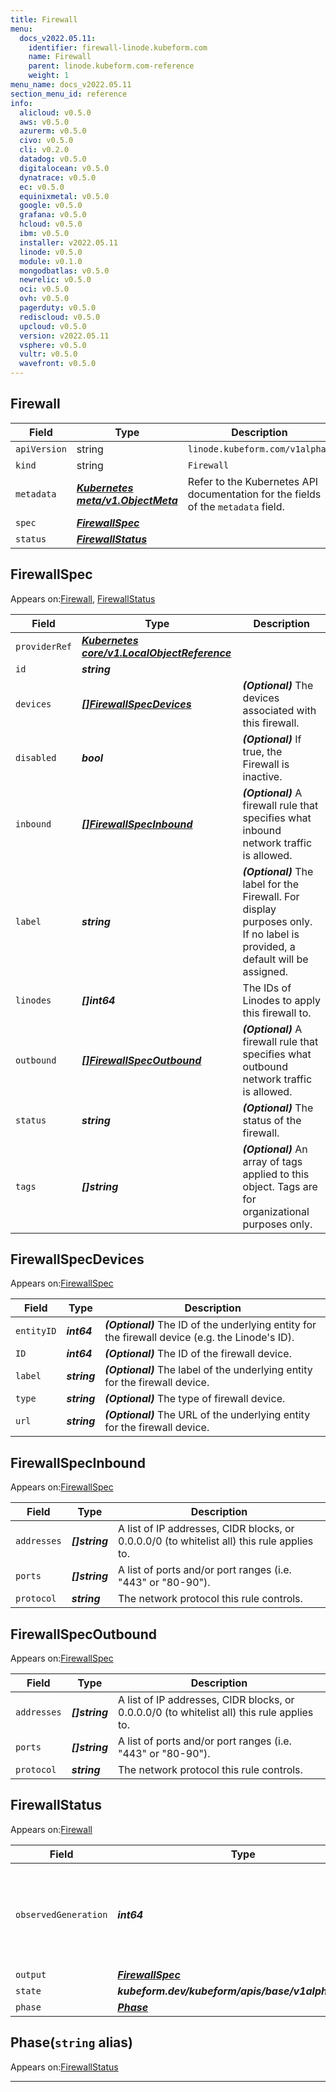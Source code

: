 ```yaml
---
title: Firewall
menu:
  docs_v2022.05.11:
    identifier: firewall-linode.kubeform.com
    name: Firewall
    parent: linode.kubeform.com-reference
    weight: 1
menu_name: docs_v2022.05.11
section_menu_id: reference
info:
  alicloud: v0.5.0
  aws: v0.5.0
  azurerm: v0.5.0
  civo: v0.5.0
  cli: v0.2.0
  datadog: v0.5.0
  digitalocean: v0.5.0
  dynatrace: v0.5.0
  ec: v0.5.0
  equinixmetal: v0.5.0
  google: v0.5.0
  grafana: v0.5.0
  hcloud: v0.5.0
  ibm: v0.5.0
  installer: v2022.05.11
  linode: v0.5.0
  module: v0.1.0
  mongodbatlas: v0.5.0
  newrelic: v0.5.0
  oci: v0.5.0
  ovh: v0.5.0
  pagerduty: v0.5.0
  rediscloud: v0.5.0
  upcloud: v0.5.0
  version: v2022.05.11
  vsphere: v0.5.0
  vultr: v0.5.0
  wavefront: v0.5.0
---
```


## Firewall
| Field | Type | Description |
| ------ | ----- | ----------- |
| `apiVersion` | string | `linode.kubeform.com/v1alpha1` |
|    `kind` | string | `Firewall` |
| `metadata` | ***[Kubernetes meta/v1.ObjectMeta](https://v1-22.docs.kubernetes.io/docs/reference/generated/kubernetes-api/v1.22/#objectmeta-v1-meta)***|Refer to the Kubernetes API documentation for the fields of the `metadata` field.|
| `spec` | ***[FirewallSpec](#firewallspec)***||
| `status` | ***[FirewallStatus](#firewallstatus)***||
## FirewallSpec

Appears on:[Firewall](#firewall), [FirewallStatus](#firewallstatus)

| Field | Type | Description |
| ------ | ----- | ----------- |
| `providerRef` | ***[Kubernetes core/v1.LocalObjectReference](https://v1-22.docs.kubernetes.io/docs/reference/generated/kubernetes-api/v1.22/#localobjectreference-v1-core)***||
| `id` | ***string***||
| `devices` | ***[[]FirewallSpecDevices](#firewallspecdevices)***| ***(Optional)*** The devices associated with this firewall.|
| `disabled` | ***bool***| ***(Optional)*** If true, the Firewall is inactive.|
| `inbound` | ***[[]FirewallSpecInbound](#firewallspecinbound)***| ***(Optional)*** A firewall rule that specifies what inbound network traffic is allowed.|
| `label` | ***string***| ***(Optional)*** The label for the Firewall. For display purposes only. If no label is provided, a default will be assigned.|
| `linodes` | ***[]int64***|The IDs of Linodes to apply this firewall to.|
| `outbound` | ***[[]FirewallSpecOutbound](#firewallspecoutbound)***| ***(Optional)*** A firewall rule that specifies what outbound network traffic is allowed.|
| `status` | ***string***| ***(Optional)*** The status of the firewall.|
| `tags` | ***[]string***| ***(Optional)*** An array of tags applied to this object. Tags are for organizational purposes only.|
## FirewallSpecDevices

Appears on:[FirewallSpec](#firewallspec)

| Field | Type | Description |
| ------ | ----- | ----------- |
| `entityID` | ***int64***| ***(Optional)*** The ID of the underlying entity for the firewall device (e.g. the Linode's ID).|
| `ID` | ***int64***| ***(Optional)*** The ID of the firewall device.|
| `label` | ***string***| ***(Optional)*** The label of the underlying entity for the firewall device.|
| `type` | ***string***| ***(Optional)*** The type of firewall device.|
| `url` | ***string***| ***(Optional)*** The URL of the underlying entity for the firewall device.|
## FirewallSpecInbound

Appears on:[FirewallSpec](#firewallspec)

| Field | Type | Description |
| ------ | ----- | ----------- |
| `addresses` | ***[]string***|A list of IP addresses, CIDR blocks, or 0.0.0.0/0 (to whitelist all) this rule applies to.|
| `ports` | ***[]string***|A list of ports and/or port ranges (i.e. "443" or "80-90").|
| `protocol` | ***string***|The network protocol this rule controls.|
## FirewallSpecOutbound

Appears on:[FirewallSpec](#firewallspec)

| Field | Type | Description |
| ------ | ----- | ----------- |
| `addresses` | ***[]string***|A list of IP addresses, CIDR blocks, or 0.0.0.0/0 (to whitelist all) this rule applies to.|
| `ports` | ***[]string***|A list of ports and/or port ranges (i.e. "443" or "80-90").|
| `protocol` | ***string***|The network protocol this rule controls.|
## FirewallStatus

Appears on:[Firewall](#firewall)

| Field | Type | Description |
| ------ | ----- | ----------- |
| `observedGeneration` | ***int64***| ***(Optional)*** Resource generation, which is updated on mutation by the API Server.|
| `output` | ***[FirewallSpec](#firewallspec)***| ***(Optional)*** |
| `state` | ***kubeform.dev/kubeform/apis/base/v1alpha1.State***| ***(Optional)*** |
| `phase` | ***[Phase](#phase)***| ***(Optional)*** |
## Phase(`string` alias)

Appears on:[FirewallStatus](#firewallstatus)

---
